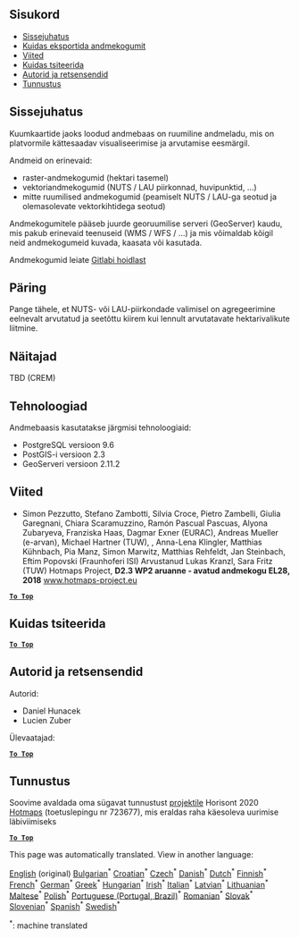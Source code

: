 <h2> Sisukord </h2><ul><li> <a href="#Introduction">Sissejuhatus</a> </li><li> <a href="#How-to-export-a-dataset">Kuidas eksportida andmekogumit</a> </li><li> <a href="#References">Viited</a> </li><li> <a href="#How-to-cite">Kuidas tsiteerida</a> </li><li> <a href="#Authors-and-reviewers">Autorid ja retsensendid</a> </li><li> <a href="#acknowledgement">Tunnustus</a> </li></ul><h2> Sissejuhatus </h2><p> Kuumkaartide jaoks loodud andmebaas on ruumiline andmeladu, mis on platvormile kättesaadav visualiseerimise ja arvutamise eesmärgil. </p><p> Andmeid on erinevaid: </p><ul><li> raster-andmekogumid (hektari tasemel) </li><li> vektoriandmekogumid (NUTS / LAU piirkonnad, huvipunktid, ...) </li><li> mitte ruumilised andmekogumid (peamiselt NUTS / LAU-ga seotud ja olemasolevate vektorkihtidega seotud) </li></ul><p> Andmekogumitele pääseb juurde georuumilise serveri (GeoServer) kaudu, mis pakub erinevaid teenuseid (WMS / WFS / ...) ja mis võimaldab kõigil neid andmekogumeid kuvada, kaasata või kasutada. </p><p> Andmekogumid leiate <a href="https://gitlab.com/hotmaps">Gitlabi hoidlast</a> </p><h2> Päring </h2><p> Pange tähele, et NUTS- või LAU-piirkondade valimisel on agregeerimine eelnevalt arvutatud ja seetõttu kiirem kui lennult arvutatavate hektarivalikute liitmine. </p><h2> Näitajad </h2><p> TBD (CREM) </p><h2> Tehnoloogiad </h2><p> Andmebaasis kasutatakse järgmisi tehnoloogiaid: </p><ul><li> PostgreSQL versioon 9.6 </li><li> PostGIS-i versioon 2.3 </li><li> GeoServeri versioon 2.11.2 </li></ul><h2> Viited </h2><ul><li> Simon Pezzutto, Stefano Zambotti, Silvia Croce, Pietro Zambelli, Giulia Garegnani, Chiara Scaramuzzino, Ramón Pascual Pascuas, Alyona Zubaryeva, Franziska Haas, Dagmar Exner (EURAC), Andreas Mueller (e-arvan), Michael Hartner (TUW), , Anna-Lena Klingler, Matthias Kühnbach, Pia Manz, Simon Marwitz, Matthias Rehfeldt, Jan Steinbach, Eftim Popovski (Fraunhoferi ISI) Arvustanud Lukas Kranzl, Sara Fritz (TUW) Hotmaps Project, <strong>D2.3 WP2 aruanne - avatud andmekogu EL28, 2018</strong> <a href="http://www.hotmaps-project.eu/wp-content/uploads/2018/05/D2.3-Hotmaps_FINAL-VERSION_for-upload.pdf">www.hotmaps-project.eu</a> </li></ul><p><ins> <code><strong><a href="#table-of-contents">To Top</a></strong></code> </ins> </p><h2> Kuidas tsiteerida </h2><p><ins> <code><strong><a href="#table-of-contents">To Top</a></strong></code> </ins> </p><h2> Autorid ja retsensendid </h2><p> Autorid: </p><ul><li> Daniel Hunacek </li><li> Lucien Zuber </li></ul><p> Ülevaatajad: </p><p><ins> <code><strong><a href="#table-of-contents">To Top</a></strong></code> </ins> </p><h2> Tunnustus </h2><p> Soovime avaldada oma sügavat tunnustust <a href="https://www.hotmaps-project.eu">projektile</a> Horisont 2020 <a href="https://www.hotmaps-project.eu">Hotmaps</a> (toetuslepingu nr 723677), mis eraldas raha käesoleva uurimise läbiviimiseks </p><p><ins> <code><strong><a href="#table-of-contents">To Top</a></strong></code> </ins> </p>

This page was automatically translated. View in another language:

[English](en-Database-behind-the-Hotmaps-toolbox) (original) [Bulgarian](bg-Database-behind-the-Hotmaps-toolbox)<sup>\*</sup> [Croatian](hr-Database-behind-the-Hotmaps-toolbox)<sup>\*</sup> [Czech](cs-Database-behind-the-Hotmaps-toolbox)<sup>\*</sup> [Danish](da-Database-behind-the-Hotmaps-toolbox)<sup>\*</sup> [Dutch](nl-Database-behind-the-Hotmaps-toolbox)<sup>\*</sup>  [Finnish](fi-Database-behind-the-Hotmaps-toolbox)<sup>\*</sup> [French](fr-Database-behind-the-Hotmaps-toolbox)<sup>\*</sup> [German](de-Database-behind-the-Hotmaps-toolbox)<sup>\*</sup> [Greek](el-Database-behind-the-Hotmaps-toolbox)<sup>\*</sup> [Hungarian](hu-Database-behind-the-Hotmaps-toolbox)<sup>\*</sup> [Irish](ga-Database-behind-the-Hotmaps-toolbox)<sup>\*</sup> [Italian](it-Database-behind-the-Hotmaps-toolbox)<sup>\*</sup> [Latvian](lv-Database-behind-the-Hotmaps-toolbox)<sup>\*</sup> [Lithuanian](lt-Database-behind-the-Hotmaps-toolbox)<sup>\*</sup> [Maltese](mt-Database-behind-the-Hotmaps-toolbox)<sup>\*</sup> [Polish](pl-Database-behind-the-Hotmaps-toolbox)<sup>\*</sup> [Portuguese (Portugal, Brazil)](pt-Database-behind-the-Hotmaps-toolbox)<sup>\*</sup> [Romanian](ro-Database-behind-the-Hotmaps-toolbox)<sup>\*</sup> [Slovak](sk-Database-behind-the-Hotmaps-toolbox)<sup>\*</sup> [Slovenian](sl-Database-behind-the-Hotmaps-toolbox)<sup>\*</sup> [Spanish](es-Database-behind-the-Hotmaps-toolbox)<sup>\*</sup> [Swedish](sv-Database-behind-the-Hotmaps-toolbox)<sup>\*</sup> 

<sup>\*</sup>: machine translated
